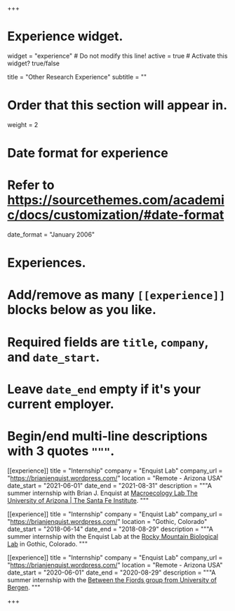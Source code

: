 +++
# Experience widget.
widget = "experience"  # Do not modify this line!
active = true  # Activate this widget? true/false

title = "Other Research Experience"
subtitle = ""

# Order that this section will appear in.
weight = 2

# Date format for experience
#   Refer to https://sourcethemes.com/academic/docs/customization/#date-format
date_format = "January 2006"

# Experiences.
#   Add/remove as many `[[experience]]` blocks below as you like.
#   Required fields are `title`, `company`, and `date_start`.
#   Leave `date_end` empty if it's your current employer.
#   Begin/end multi-line descriptions with 3 quotes `"""`.

[[experience]]
  title = "Internship"
  company = "Enquist Lab"
  company_url = "https://brianjenquist.wordpress.com/"
  location = "Remote - Arizona USA"
  date_start = "2021-06-01"
  date_end = "2021-08-31"
  description = """A summer internship with Brian J. Enquist at [Macroecology Lab The University of Arizona | The Santa Fe Institute](https://brianjenquist.wordpress.com/).
  """  


[[experience]]
  title = "Internship"
  company = "Enquist Lab"
  company_url = "https://brianjenquist.wordpress.com/"
  location = "Gothic, Colorado"
  date_start = "2018-06-14"
  date_end = "2018-08-29"
  description = """A summer internship with the Enquist Lab at the [Rocky Mountain Biological Lab](https://www.uib.no/en/rg/EECRG/106077/rocky-mountain-biological-lab/) in Gothic, Colorado.
  """

[[experience]]
  title = "Internship"
  company = "Enquist Lab"
  company_url = "https://brianjenquist.wordpress.com/"
  location = "Remote - Arizona USA"
  date_start = "2020-06-01"
  date_end = "2020-08-29"
  description = """A summer internship with the [Between the Fjords group from University of Bergen](https://betweenthefjords.w.uib.no/internships/).
  """  
  
  

+++
